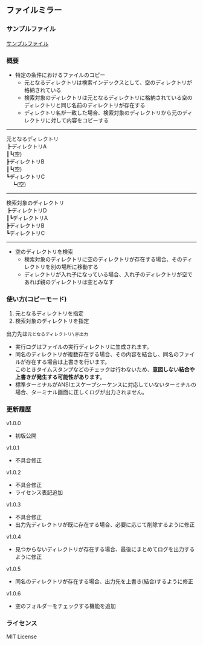 ## ファイルミラー
### サンプルファイル
[サンプルファイル](https://github.com/chansei/documents/raw/main/files/dist/%E3%83%95%E3%82%A1%E3%82%A4%E3%83%AB%E3%83%9F%E3%83%A9%E3%83%BC.exe)

### 概要
- 特定の条件におけるファイルのコピー
  - 元となるディレクトリは検索インデックスとして、空のディレクトリが格納されている
  - 検索対象のディレクトリは元となるディレクトリに格納されている空のディレクトリと同じ名前のディレクトリが存在する
  - ディレクトリ名が一致した場合、検索対象のディレクトリから元のディレクトリに対して内容をコピーする

----

元となるディレクトリ  
┣ディレクトリA  
┃┗(空)  
┣ディレクトリB  
┃┗(空)  
┗ディレクトリC  
　┗(空)  

----


検索対象のディレクトリ  
┣ディレクトリD  
┃┗ディレクトリA  
┣ディレクトリB  
┗ディレクトリC  

----

- 空のディレクトリを検索
  - 検索対象のディレクトリに空のディレクトリが存在する場合、そのディレクトリを別の場所に移動する
  - ディレクトリが入れ子になっている場合、入れ子のディレクトリが空であれば親のディレクトリは空とみなす

### 使い方(コピーモード)

1. 元となるディレクトリを指定
1. 検索対象のディレクトリを指定

出力先は```元となるディレクトリ\＠出力```

- 実行ログはファイルの実行ディレクトリに生成されます。  
- 同名のディレクトリが複数存在する場合、その内容を結合し、同名のファイルが存在する場合は上書きを行います。  
このときタイムスタンプなどのチェックは行わないため、**意図しない結合や上書きが発生する可能性があります**。
- 標準ターミナルがANSIエスケープシーケンスに対応していないターミナルの場合、ターミナル画面に正しくログが出力されません。

### 更新履歴
v1.0.0
- 初版公開

v1.0.1
- 不具合修正

v1.0.2
- 不具合修正
- ライセンス表記追加

v1.0.3
- 不具合修正
- 出力先ディレクトリが既に存在する場合、必要に応じて削除するように修正

v1.0.4
- 見つからないディレクトリが存在する場合、最後にまとめてログを出力するように修正

v1.0.5
- 同名のディレクトリが存在する場合、出力先を上書き(結合)するように修正

v1.0.6
- 空のフォルダーをチェックする機能を追加

### ライセンス
MIT License